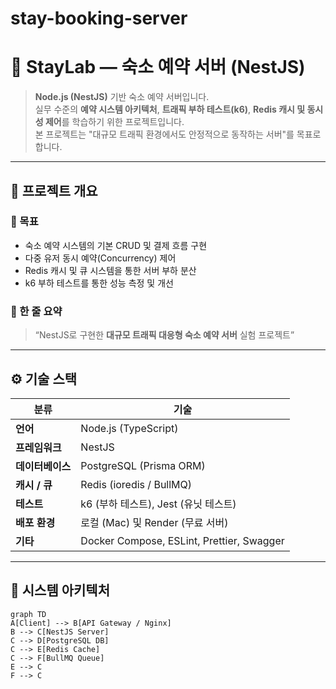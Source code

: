 # stay-booking-server

# 🏨 StayLab — 숙소 예약 서버 (NestJS)

> **Node.js (NestJS)** 기반 숙소 예약 서버입니다.  
> 실무 수준의 **예약 시스템 아키텍처**, **트래픽 부하 테스트(k6)**, **Redis 캐시 및 동시성 제어**를 학습하기 위한 프로젝트입니다.  
> 본 프로젝트는 "대규모 트래픽 환경에서도 안정적으로 동작하는 서버"를 목표로 합니다.

---

## 🚀 프로젝트 개요

### 🎯 목표
- 숙소 예약 시스템의 기본 CRUD 및 결제 흐름 구현  
- 다중 유저 동시 예약(Concurrency) 제어  
- Redis 캐시 및 큐 시스템을 통한 서버 부하 분산  
- k6 부하 테스트를 통한 성능 측정 및 개선  

### 💬 한 줄 요약
> “NestJS로 구현한 **대규모 트래픽 대응형 숙소 예약 서버** 실험 프로젝트”

---

## ⚙️ 기술 스택

| 분류 | 기술 |
|------|------|
| **언어** | Node.js (TypeScript) |
| **프레임워크** | NestJS |
| **데이터베이스** | PostgreSQL (Prisma ORM) |
| **캐시 / 큐** | Redis (ioredis / BullMQ) |
| **테스트** | k6 (부하 테스트), Jest (유닛 테스트) |
| **배포 환경** | 로컬 (Mac) 및 Render (무료 서버) |
| **기타** | Docker Compose, ESLint, Prettier, Swagger |

---

## 🧩 시스템 아키텍처

```mermaid
graph TD
A[Client] --> B[API Gateway / Nginx]
B --> C[NestJS Server]
C --> D[PostgreSQL DB]
C --> E[Redis Cache]
C --> F[BullMQ Queue]
E --> C
F --> C

